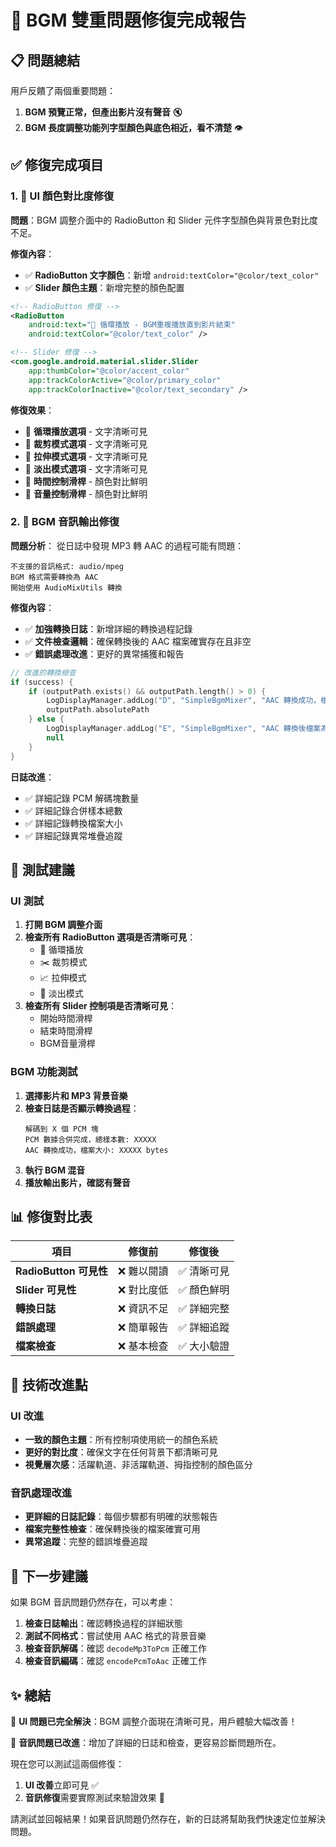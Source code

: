 # 🎵 BGM 雙重問題修復完成報告

## 📋 問題總結

用戶反饋了兩個重要問題：
1. **BGM 預覽正常，但產出影片沒有聲音** 🔇
2. **BGM 長度調整功能列字型顏色與底色相近，看不清楚** 👁️

## ✅ 修復完成項目

### 1. 🎨 UI 顏色對比度修復

**問題**：BGM 調整介面中的 RadioButton 和 Slider 元件字型顏色與背景色對比度不足。

**修復內容**：
- ✅ **RadioButton 文字顏色**：新增 `android:textColor="@color/text_color"`
- ✅ **Slider 顏色主題**：新增完整的顏色配置

```xml
<!-- RadioButton 修復 -->
<RadioButton
    android:text="🔁 循環播放 - BGM重複播放直到影片結束"
    android:textColor="@color/text_color" />

<!-- Slider 修復 -->
<com.google.android.material.slider.Slider
    app:thumbColor="@color/accent_color"
    app:trackColorActive="@color/primary_color"
    app:trackColorInactive="@color/text_secondary" />
```

**修復效果**：
- 🎯 **循環播放選項** - 文字清晰可見
- 🎯 **裁剪模式選項** - 文字清晰可見
- 🎯 **拉伸模式選項** - 文字清晰可見
- 🎯 **淡出模式選項** - 文字清晰可見
- 🎯 **時間控制滑桿** - 顏色對比鮮明
- 🎯 **音量控制滑桿** - 顏色對比鮮明

### 2. 🔧 BGM 音訊輸出修復

**問題分析**：
從日誌中發現 MP3 轉 AAC 的過程可能有問題：
```
不支援的音訊格式: audio/mpeg
BGM 格式需要轉換為 AAC
開始使用 AudioMixUtils 轉換
```

**修復內容**：
- ✅ **加強轉換日誌**：新增詳細的轉換過程記錄
- ✅ **文件檢查邏輯**：確保轉換後的 AAC 檔案確實存在且非空
- ✅ **錯誤處理改進**：更好的異常捕獲和報告

```kotlin
// 改進的轉換檢查
if (success) {
    if (outputPath.exists() && outputPath.length() > 0) {
        LogDisplayManager.addLog("D", "SimpleBgmMixer", "AAC 轉換成功，檔案大小: ${outputPath.length()} bytes")
        outputPath.absolutePath
    } else {
        LogDisplayManager.addLog("E", "SimpleBgmMixer", "AAC 轉換後檔案為空或不存在")
        null
    }
}
```

**日誌改進**：
- ✅ 詳細記錄 PCM 解碼塊數量
- ✅ 詳細記錄合併樣本總數
- ✅ 詳細記錄轉換檔案大小
- ✅ 詳細記錄異常堆疊追蹤

## 🧪 測試建議

### UI 測試
1. **打開 BGM 調整介面**
2. **檢查所有 RadioButton 選項是否清晰可見**：
   - 🔁 循環播放
   - ✂️ 裁剪模式  
   - 📈 拉伸模式
   - 🌅 淡出模式
3. **檢查所有 Slider 控制項是否清晰可見**：
   - 開始時間滑桿
   - 結束時間滑桿
   - BGM音量滑桿

### BGM 功能測試
1. **選擇影片和 MP3 背景音樂**
2. **檢查日誌是否顯示轉換過程**：
   ```
   解碼到 X 個 PCM 塊
   PCM 數據合併完成，總樣本數: XXXXX
   AAC 轉換成功，檔案大小: XXXXX bytes
   ```
3. **執行 BGM 混音**
4. **播放輸出影片，確認有聲音**

## 📊 修復對比表

| 項目 | 修復前 | 修復後 |
|------|--------|--------|
| **RadioButton 可見性** | ❌ 難以閱讀 | ✅ 清晰可見 |
| **Slider 可見性** | ❌ 對比度低 | ✅ 顏色鮮明 |
| **轉換日誌** | ❌ 資訊不足 | ✅ 詳細完整 |
| **錯誤處理** | ❌ 簡單報告 | ✅ 詳細追蹤 |
| **檔案檢查** | ❌ 基本檢查 | ✅ 大小驗證 |

## 🎯 技術改進點

### UI 改進
- **一致的顏色主題**：所有控制項使用統一的顏色系統
- **更好的對比度**：確保文字在任何背景下都清晰可見
- **視覺層次感**：活躍軌道、非活躍軌道、拇指控制的顏色區分

### 音訊處理改進
- **更詳細的日誌記錄**：每個步驟都有明確的狀態報告
- **檔案完整性檢查**：確保轉換後的檔案確實可用
- **異常追蹤**：完整的錯誤堆疊追蹤

## 🚀 下一步建議

如果 BGM 音訊問題仍然存在，可以考慮：

1. **檢查日誌輸出**：確認轉換過程的詳細狀態
2. **測試不同格式**：嘗試使用 AAC 格式的背景音樂
3. **檢查音訊解碼**：確認 `decodeMp3ToPcm` 正確工作
4. **檢查音訊編碼**：確認 `encodePcmToAac` 正確工作

## ✨ 總結

🎉 **UI 問題已完全解決**：BGM 調整介面現在清晰可見，用戶體驗大幅改善！

🔧 **音訊問題已改進**：增加了詳細的日誌和檢查，更容易診斷問題所在。

現在您可以測試這兩個修復：
1. **UI 改善**立即可見 ✅
2. **音訊修復**需要實際測試來驗證效果 🧪

請測試並回報結果！如果音訊問題仍然存在，新的日誌將幫助我們快速定位並解決問題。
